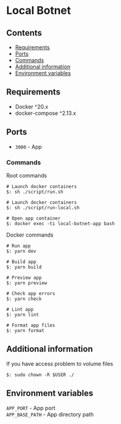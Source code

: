 # Local Botnet

## Contents

- [Requirements](#requirements)
- [Ports](#ports)
- [Commands](#commands)
- [Additional information](#additional-information)
- [Environment variables](#environment-variables)

## Requirements

- Docker ^20.x
- docker-compose ^2.13.x

## Ports

- `3000` - App

### Commands

Root commands

```shell
# Launch docker containers
$: sh ./script/run.sh

# Launch docker containers
$: sh ./script/run-local.sh

# Open app container
$: docker exec -ti local-botnet-app bash
```

Docker commands

```shell
# Run app
$: yarn dev

# Build app
$: yarn build

# Preview app
$: yarn preview

# Check app errors
$: yarn check

# Lint app
$: yarn lint

# Format app files
$: yarn format
```

## Additional information

If you have access problem to volume files

```shell
$: sudo chown -R $USER ./
```

## Environment variables

`APP_PORT` - App port \
`APP_BASE_PATH` - App directory path
